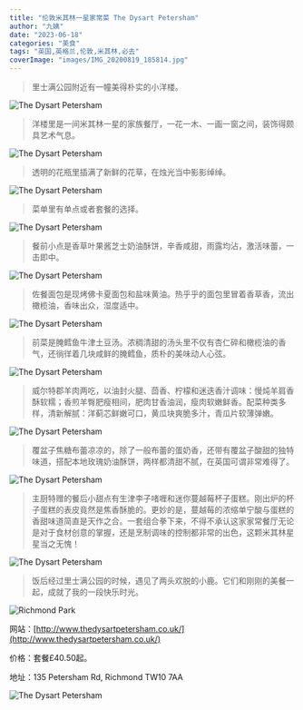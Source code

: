 ```yaml
---
title: "伦敦米其林一星家常菜 The Dysart Petersham"
author: "九姨"
date: "2023-06-18"
categories: "美食"
tags: "英国,英格兰,伦敦,米其林,必去"
coverImage: "images/IMG_20200819_185814.jpg"
---
```


>里士满公园附近有一幢美得朴实的小洋楼。

![The Dysart Petersham](images/IMG_20200819_175232.jpg)

>洋楼里是一间米其林一星的家族餐厅，一花一木、一画一窗之间，装饰得颇具艺术气息。

![The Dysart Petersham](images/IMG_20200819_180842.jpg)

>透明的花瓶里插满了新鲜的花草，在烛光当中影影绰绰。

![The Dysart Petersham](images/IMG_20200819_181240.jpg)

>菜单里有单点或者套餐的选择。

![The Dysart Petersham](images/IMG_20200819_192321.jpg)

>餐前小点是香草叶果酱芝士奶油酥饼，辛香咸甜，雨露均沾，激活味蕾，一击即中。

![The Dysart Petersham](images/IMG_20200819_183306.jpg)

>佐餐面包是现烤佛卡夏面包和盐味黄油。热乎乎的面包里冒着香草香，流出橄榄油，香味出众，湿度适中。

![The Dysart Petersham](images/IMG_20200819_183903.jpg)

>前菜是腌鳕鱼牛津土豆汤。浓稠清甜的汤头里不仅有杏仁碎和橄榄油的香气，还徜徉着几块咸鲜的腌鳕鱼，质朴的美味动人心弦。

![The Dysart Petersham](images/IMG_20200819_184224.jpg)

>威尔特郡羊肉两吃，以油封火腿、茴香、柠檬和迷迭香汁调味：慢炖羊肩香酥软糯；香煎羊臀肥瘦相间，肥肉甘香油润，瘦肉软嫩鲜香。配菜种类多样，清新解腻：洋蓟芯鲜嫩可口，黄瓜块爽脆多汁，青瓜片软薄弹嫩。

![The Dysart Petersham](images/IMG_20200819_185814.jpg)

>覆盆子焦糖布蕾凉凉的，除了一般布蕾的蛋奶香，还带有覆盆子酸甜的独特味道，搭配本地玫瑰奶油酥饼，两样都清甜不腻，在英国可谓非常难得了。

![The Dysart Petersham](images/IMG_20200819_192639.jpg)

>主厨特赠的餐后小甜点有生津李子啫喱和迷你蔓越莓杯子蛋糕。刚出炉的杯子蛋糕的表皮竟然是焦香酥脆的。更妙的是，蔓越莓的浓缩单宁酸与蛋糕的香甜味道简直是天作之合。一套组合拳下来，不得不承认这家家常餐厅无论是对于食材创意的掌握，还是烹制调味的控制都非常的出色，这颗米其林星星当之无愧！

![The Dysart Petersham](images/IMG_20200819_195045.jpg)

>饭后经过里士满公园的时候，遇见了两头欢脱的小鹿。它们和刚刚的美餐一起，成就了我的一段快乐时光。

![Richmond Park](images/20200820_223056.jpg)


网站：[http://www.thedysartpetersham.co.uk/](http://www.thedysartpetersham.co.uk/)

价格：套餐£40.50起。

地址：135 Petersham Rd, Richmond TW10 7AA

![The Dysart Petersham](images/dysart.jpg)